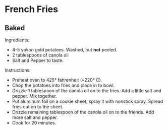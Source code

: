 # French Fries

## Baked

Ingredients: 

- 4-5 yukon gold potatoes. Washed, but **not** peeled.
- 2 tablespoons of canola oil
- Salt and Pepper to taste.

Instructions:

- Preheat oven to 425° fahrenheit (~220° C).
- Chop the potatoes into fries and place in to bowl.
- Drizzle 1 tablespoon of the canola oil on to the fries. Add a little salt and pepper. Mix together.
- Put aluminum foil on a cookie sheet, spray it with nonstick spray. Spread fries out on to the sheet.
- Drizzle remaining tablespoon of the canola oil on to the friends. Add more salt and pepper.
- Cook for 20 minutes.
